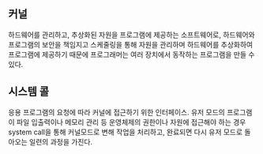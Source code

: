## 커널
하드웨어를 관리하고, 추상화된 자원을 프로그램에 제공하는 소프트웨어로, 
하드웨어와 프로그램의 보안을 책임지고 스케줄링을 통해 자원을 관리하며 하드웨어를 추상화하여 프로그램에 제공하기 때문에 프로그래머는 여러 장치에서 동작하는 프로그램을 만들 수 있다.

## 시스템 콜
응용 프로그램의 요청에 따라 커널에 접근하기 위한 인터페이스.
유저 모드의 프로그램이 파일 입출력이나 메모리 관리 등 운영체제의 권한이나 자원에 접근해야 하는 경우 
system call을 통해 커널모드로 변해 작업을 처리하고, 완료되면 다시 유저 모드로 돌아오는 일련의 과정을 가진다.
